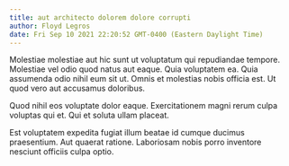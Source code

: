 ```yaml
---
title: aut architecto dolorem dolore corrupti
author: Floyd Legros
date: Fri Sep 10 2021 22:20:52 GMT-0400 (Eastern Daylight Time)
---
```

Molestiae molestiae aut hic sunt ut voluptatum qui repudiandae tempore. Molestiae vel odio quod natus aut eaque. Quia voluptatem ea. Quia assumenda odio nihil eum sit ut. Omnis et molestias nobis officia est. Ut quod vero aut accusamus doloribus.

 Quod nihil eos voluptate dolor eaque. Exercitationem magni rerum culpa voluptas qui et. Qui et soluta ullam placeat.

 Est voluptatem expedita fugiat illum beatae id cumque ducimus praesentium. Aut quaerat ratione. Laboriosam nobis porro inventore nesciunt officiis culpa optio.